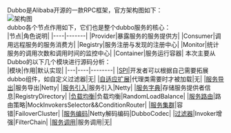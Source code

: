 Dubbo是Alibaba开源的一款RPC框架，官方架构图如下：  
![架构图](http://dubbo.apache.org/docs/zh-cn/user/sources/images/dubbo-architecture.jpg)  
dubbo各个节点作用如下，它们也是整个dubbo服务的核心：  
|节点|角色说明|
|----|-------|
|Provider|暴露服务的服务提供方|
|Consumer|调用远程服务的服务消费方|
|Registry|服务注册与发现的注册中心|
|Monitor|统计服务的调用次数和调用时间的监控中心|
|Container|服务运行容器|
本次主要从Dubbo的以下几个模块进行源码分析：  
|模块|作用|默认实现|
|---|----|--------|
|[SPI](SPI.md)|开发者可以根据自己需要拓展dubbo组件，如自定义过滤器|无|
|[自适应扩展](Adaptive.md)|代理类需要时才被加载|无|
|[服务导出](server.md)|服务导出|Netty|
|[服务引入](client.md)|服务引入|Netty|
|[服务字典](dictionary.md)|存储服务提供者信息|RegistryDirectory|
|[负载均衡](lb.md)|负载均衡|RandomLoadBalance|
|[服务路由](route.md)|路由策略|MockInvokersSelector&&ConditionRouter|
|[服务集群](cluster.md)|容错|FailoverCluster|
|[服务编码](codec.md)|Netty解码编码|DubboCodec|
|[过滤器](filter.md)|Invoker增强|FilterChain|
|[服务调用](invoke.md)|服务调用|无|